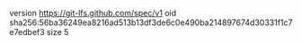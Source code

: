 version https://git-lfs.github.com/spec/v1
oid sha256:56ba36249ea8216ad513b13df3de6c0e490ba214897674d30331f1c7e7edbef3
size 5
